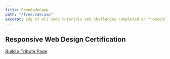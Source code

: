 ```yaml
---
title: FreeCodeCamp
path: "/freecodecamp"
excerpt: Log of all code tutorials and challenges completed on freecodecamp.org.
---
```


## Responsive Web Design Certification

[Build a Tribute Page](https://codepen.io/navalmonga/full/gEYMag)